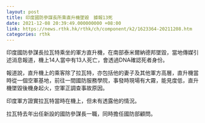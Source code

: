 ```yaml
---
layout: post
title: 印度國防參謀長所乘直升機墜毀　據報13死
date: 2021-12-08 20:39:49.000000000 +08:00
link: https://news.rthk.hk/rthk/ch/component/k2/1623364-20211208.htm
categories: rthk
---
```


印度國防參謀長拉瓦特乘坐的軍方直升機，在南部泰米爾納德邦墜毀，當地傳媒引述消息報道，機上14人當中有13人死亡，會透過DNA確認死者身份。

報道說，直升機上的乘客除了拉瓦特，亦包括他的妻子及其他軍方高層，直升機當時從一個空軍基地，前往一間國防服務學院，事發時現場有大霧，能見度低，直升機墜毀後機身起火，空軍正調查事故原因。

印度軍方證實拉瓦特當時在機上，但未有透露他的情況。

拉瓦特去年出任新設的國防參謀長一職，同時擔任國防部顧問。
